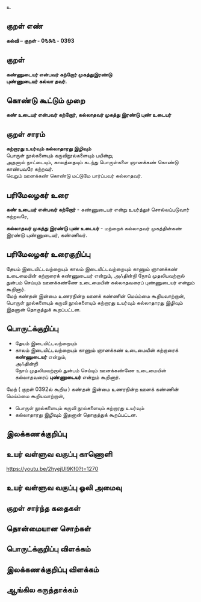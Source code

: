 உ

## குறள் எண் 

**கல்வி – குறள் - 0௩௯௩ - 0393**  

## குறள் 

**கண்ணுடையர் என்பவர் கற்றோர் முகத்துஇரண்டு  
புண்ணுடையர் கல்லா தவர்.**

## கொண்டு கூட்டும் முறை

**கண் உடையர் என்பவர் கற்றோர், கல்லாதவர் முகத்து இரண்டு புண் உடையர்**

## குறள் சாரம் 

**கற்றாரது உயர்வும் கல்லாதாரது இழிவும்**  
பொருள் நூல்களையும் கருவிநூல்களையும் பயின்று,  
அதனால் நாட்டையும், காலத்தையும் கடந்து பொருள்களை ஞானக்கண் கொண்டு காண்பவரே கற்றவர்.   
வெறும் ஊனக்கண் கொண்டு மட்டுமே பார்ப்பவர் கல்லாதவர்.

## பரிமேலழகர் உரை

**கண் உடையர் என்பவர் கற்றோர்** - கண்ணுடையர் என்று உயர்த்துச் சொல்லப்படுவார் கற்றவரே,  

**கல்லாதவர் முகத்து இரண்டு புண் உடையர்** - மற்றைக் கல்லாதவர் முகத்தின்கண் இரண்டு புண்ணுடையர், கண்ணிலர்.  

## பரிமேலழகர் உரைகுறிப்பு   

தேயம் இடையிட்டவற்றையும் காலம் இடையிட்டவற்றையும் காணும் ஞானக்கண் உடைமையின் கற்றாரைக் கண்ணுடையர் என்றும், அஃதின்றி நோய் முதலியவற்றால் துன்பம் செய்யும் ஊனக்கண்ணே உடைமையின் கல்லாதவரைப் புண்ணுடையர் என்றும் கூறினார்.   
மேற் கண்தன் இன்மை உணரநின்ற ஊனக் கண்ணின் மெய்ம்மை கூறியவாற்றான், பொருள் நூல்களையும் கருவி நூல்களையும் கற்றாரது உயர்வும் கல்லாதாரது இழிவும் இதனான் தொகுத்துக் கூறப்பட்டன.    

## பொருட்க்குறிப்பு 

* தேயம் இடையிட்டவற்றையும்  
* காலம் இடையிட்டவற்றையும் காணும் ஞானக்கண் உடைமையின் கற்றாரைக் **கண்ணுடையர்** என்றும்,  
அஃதின்றி  
நோய் முதலியவற்றால் துன்பம் செய்யும் ஊனக்கண்ணே உடைமையின் கல்லாதவரைப் **புண்ணுடையர்** என்றும் கூறினார்.   

மேற் ( குறள் 0392ல் கூறிய ) கண்தன் இன்மை உணரநின்ற ஊனக் கண்ணின் மெய்ம்மை கூறியவாற்றான்,  
* பொருள் நூல்களையும் கருவி நூல்களையும் கற்றாரது உயர்வும்  
* கல்லாதாரது இழிவும் இதனான் தொகுத்துக் கூறப்பட்டன.     

## இலக்கணக்குறிப்பு  


## உயர் வள்ளுவ வகுப்பு காணொளி

https://youtu.be/2hyejUI9Kf0?t=1270

## உயர் வள்ளுவ வகுப்பு ஒலி அமைவு 

 
## குறள் சார்ந்த கதைகள் 


## தொன்மையான சொற்கள்


## பொருட்க்குறிப்பு விளக்கம்


## இலக்கணக்குறிப்பு விளக்கம்


## ஆங்கில கருத்தாக்கம் 



